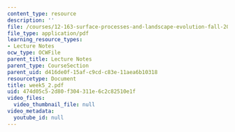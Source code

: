 ```yaml
---
content_type: resource
description: ''
file: /courses/12-163-surface-processes-and-landscape-evolution-fall-2004/474d05c52d80f304311e6c2c82510e1f_week5_2.pdf
file_type: application/pdf
learning_resource_types:
- Lecture Notes
ocw_type: OCWFile
parent_title: Lecture Notes
parent_type: CourseSection
parent_uid: d416de0f-15af-c9cd-c83e-11aea6b10318
resourcetype: Document
title: week5_2.pdf
uid: 474d05c5-2d80-f304-311e-6c2c82510e1f
video_files:
  video_thumbnail_file: null
video_metadata:
  youtube_id: null
---
```

